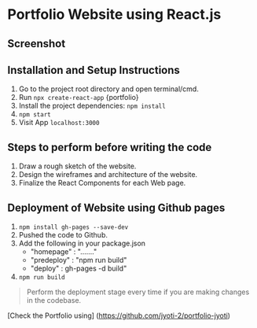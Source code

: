 # Portfolio Website using React.js

## Screenshot

## Installation and Setup Instructions

1. Go to the project root directory and open terminal/cmd.
2. Run `npx create-react-app` {portfolio}
3. Install the project dependencies: `npm install`
4. `npm start`
5. Visit App `localhost:3000`

## Steps to perform before writing the code

1. Draw a rough sketch of the website.
2. Design the wireframes and architecture of the website.
3. Finalize the React Components for each Web page.

## Deployment of Website using Github pages

1. `npm install gh-pages --save-dev`
2. Pushed the code to Github.
3. Add the following in your package.json
   - "homepage" : "......."
   - "predeploy" : "npm run build"
   - "deploy" : gh-pages -d build"
4. `npm run build`

> Perform the deployment stage every time if you are making changes in the codebase.

[Check the Portfolio using] (https://github.com/jyoti-2/portfolio-jyoti)
